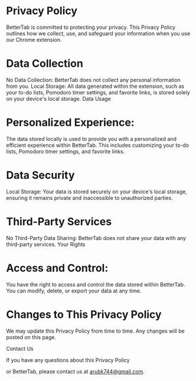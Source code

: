 # Privacy Policy

BetterTab is committed to protecting your privacy. This Privacy Policy outlines how we collect, use, and safeguard your information when you use our Chrome extension.   

# Data Collection

No Data Collection: BetterTab does not collect any personal information from you.
Local Storage: All data generated within the extension, such as your to-do lists, Pomodoro timer settings, and favorite links, is stored solely on your device's local storage.
Data Usage

# Personalized Experience: 
The data stored locally is used to provide you with a personalized and efficient experience within BetterTab. This includes customizing your to-do lists, Pomodoro timer settings, and favorite links.

# Data Security

Local Storage: Your data is stored securely on your device's local storage, ensuring it remains private and inaccessible to unauthorized parties.

# Third-Party Services
No Third-Party Data Sharing: BetterTab does not share your data with any third-party services.
Your Rights

# Access and Control: 
You have the right to access and control the data stored within BetterTab. You can modify, delete, or export your data at any time.

# Changes to This Privacy Policy

We may update this Privacy Policy from time to time. Any changes will be posted on this page.   

Contact Us

If you have any questions about this Privacy Policy

 or BetterTab, please contact us at arubk744@gmail.com.